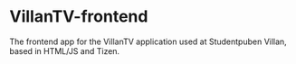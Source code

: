 # VillanTV-frontend
The frontend app for the VillanTV application used at Studentpuben Villan, based in HTML/JS and Tizen.
